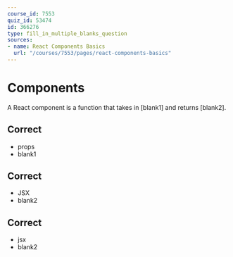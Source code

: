 ```yaml
---
course_id: 7553
quiz_id: 53474
id: 366276
type: fill_in_multiple_blanks_question
sources:
- name: React Components Basics
  url: "/courses/7553/pages/react-components-basics"
---
```


# Components

A React component is a function that takes in [blank1] and returns [blank2].

## Correct

- props
- blank1

## Correct

- JSX
- blank2

## Correct

- jsx
- blank2
